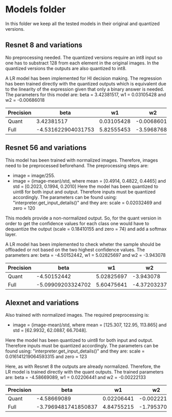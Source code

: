 # Models folder
In this folder we keep all the tested models in their original and quantized versions.

## Resnet 8 and variations
No preprocessing needed. The quantized versions require an int8 input so one has to substract 128 from each element in the original images. In the quantized versions the outputs are also quantized to int8.

A LR model has been implemented for HI decision making. The regression has been trained directly with the quantized outputs which is equivalent due to the linearity of the expression given that only a binary answer is needed. The parameters for this model are: beta = 3.42381517, w1 = 0.03105428 and w2 = -0.00686018

| Precision | beta                | w1         | w2           |
| --------- | ------------------- | ---------- | ------------ |
| Quant     | 3.42381517          | 0.03105428 | \-0.00686018 |
| Full      | \-4.531622904031753 | 5.82555453 | \-3.59687685 |

## Resnet 56 and variations
This model has been trained with normalized images. Therefore, images need to be preprocessed beforehand. The preprocessing steps are:
- image = image/255.
- image = (image-mean)/std, where mean = [0.4914, 0.4822, 0.4465] and std = [0.2023, 0.1994, 0.2010]
Here the model has been quantized to uint8 for both input and output. Therefore inputs must be quantized accordingly. The parameters can be found using: "interpreter.get_input_details()" and they are: scale = 0.02032469 and zero = 120

This models provide a non-normalized output. So, for the quant version in order to get the confidence values for each class one would have to dequantize the output (scale = 0.18410155 and zero = 74) and add a softmax layer. 

A LR model has been implemented to check wheter the sample should be offloaded or not based on the two highest confidence values. The parameters are: beta = -4.50152442, w1 = 5.02825697 and w2 = -3.943078

| Precision | beta                | w1         | w2           |
| --------- | ------------------- | ---------- | ------------ |
| Quant     | \-4.50152442        | 5.02825697 | \-3.943078   |
| Full      | \-5.09909203324702  | 5.60475641 | \-4.37203237 |

## Alexnet and variations
Also trained with normalized images. The required preprocessing is:
- image = (image-mean)/std, where mean = [125.307, 122.95, 113.865] and std = [62.9932, 62.0887, 66.7048].

Here the model has been quantized to uint8 for both input and output. Therefore inputs must be quantized accordingly. The parameters can be found using: "interpreter.get_input_details()" and they are: scale = 0.016141219064593315 and zero = 123

Here, as with Resnet 8 the outputs are already normalized. Therefore, the LR model is trained directly with the quant outputs. The trained parameters are: beta = -4.58669089, w1 = 0.02206441 and w2 = -0.00222133

| Precision | beta                 | w1         | w2           |
| --------- | -------------------- | ---------- | ------------ |
| Quant     | \-4.58669089         | 0.02206441 | \-0.00222133 |
| Full      | \-3.7969481741850837 | 4.84755215 | \-1.79537036 |


